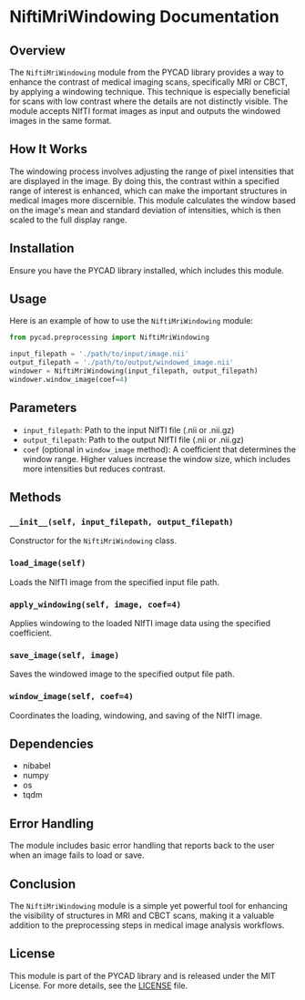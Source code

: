 # NiftiMriWindowing Documentation

## Overview
The `NiftiMriWindowing` module from the PYCAD library provides a way to enhance the contrast of medical imaging scans, specifically MRI or CBCT, by applying a windowing technique. This technique is especially beneficial for scans with low contrast where the details are not distinctly visible. The module accepts NIfTI format images as input and outputs the windowed images in the same format.

## How It Works
The windowing process involves adjusting the range of pixel intensities that are displayed in the image. By doing this, the contrast within a specified range of interest is enhanced, which can make the important structures in medical images more discernible. This module calculates the window based on the image's mean and standard deviation of intensities, which is then scaled to the full display range.

## Installation
Ensure you have the PYCAD library installed, which includes this module.

## Usage
Here is an example of how to use the `NiftiMriWindowing` module:
```python
from pycad.preprocessing import NiftiMriWindowing

input_filepath = './path/to/input/image.nii'
output_filepath = './path/to/output/windowed_image.nii'
windower = NiftiMriWindowing(input_filepath, output_filepath)
windower.window_image(coef=4)

```
## Parameters
-   `input_filepath`: Path to the input NIfTI file (.nii or .nii.gz)
-   `output_filepath`: Path to the output NIfTI file (.nii or .nii.gz)
-   `coef` (optional in `window_image` method): A coefficient that determines the window range. Higher values increase the window size, which includes more intensities but reduces contrast.
## Methods
### `__init__(self, input_filepath, output_filepath)`
Constructor for the `NiftiMriWindowing` class.

### `load_image(self)`
Loads the NIfTI image from the specified input file path.

### `apply_windowing(self, image, coef=4)`
Applies windowing to the loaded NIfTI image data using the specified coefficient.

### `save_image(self, image)`
Saves the windowed image to the specified output file path.

### `window_image(self, coef=4)`
Coordinates the loading, windowing, and saving of the NIfTI image.

## Dependencies
-   nibabel
-   numpy
-   os
-   tqdm

## Error Handling
The module includes basic error handling that reports back to the user when an image fails to load or save.

## Conclusion
The `NiftiMriWindowing` module is a simple yet powerful tool for enhancing the visibility of structures in MRI and CBCT scans, making it a valuable addition to the preprocessing steps in medical image analysis workflows.

## License
This module is part of the PYCAD library and is released under the MIT License. For more details, see the [LICENSE](https://github.com/amine0110/pycad/blob/main/LICENSE) file.